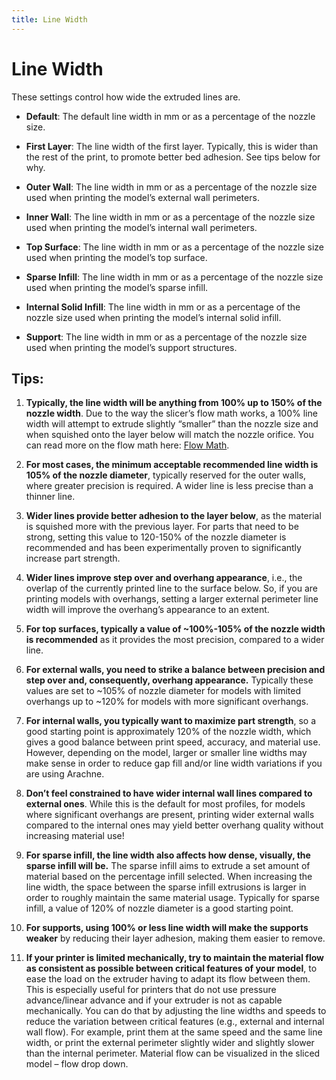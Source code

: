```yaml
---
title: Line Width
---
```


# Line Width

These settings control how wide the extruded lines are.

- **Default**: The default line width in mm or as a percentage of the nozzle size.

- **First Layer**: The line width of the first layer. Typically, this is wider than the rest of the print, to promote better bed adhesion. See tips below for why.

- **Outer Wall**: The line width in mm or as a percentage of the nozzle size used when printing the model’s external wall perimeters.

- **Inner Wall**: The line width in mm or as a percentage of the nozzle size used when printing the model’s internal wall perimeters.

- **Top Surface**: The line width in mm or as a percentage of the nozzle size used when printing the model’s top surface.

- **Sparse Infill**: The line width in mm or as a percentage of the nozzle size used when printing the model’s sparse infill.

- **Internal Solid Infill**: The line width in mm or as a percentage of the nozzle size used when printing the model’s internal solid infill.

- **Support**: The line width in mm or as a percentage of the nozzle size used when printing the model’s support structures.


## Tips:
1. **Typically, the line width will be anything from 100% up to 150% of the nozzle width**. Due to the way the slicer’s flow math works, a 100% line width will attempt to extrude slightly “smaller” than the nozzle size and when squished onto the layer below will match the nozzle orifice. You can read more on the flow math here: [Flow Math](https://manual.slic3r.org/advanced/flow-math).

2. **For most cases, the minimum acceptable recommended line width is 105% of the nozzle diameter**, typically reserved for the outer walls, where greater precision is required. A wider line is less precise than a thinner line.

3. **Wider lines provide better adhesion to the layer below**, as the material is squished more with the previous layer. For parts that need to be strong, setting this value to 120-150% of the nozzle diameter is recommended and has been experimentally proven to significantly increase part strength.

4. **Wider lines improve step over and overhang appearance**, i.e., the overlap of the currently printed line to the surface below. So, if you are printing models with overhangs, setting a larger external perimeter line width will improve the overhang’s appearance to an extent.

5. **For top surfaces, typically a value of ~100%-105% of the nozzle width is recommended** as it provides the most precision, compared to a wider line.

6. **For external walls, you need to strike a balance between precision and step over and, consequently, overhang appearance.** Typically these values are set to ~105% of nozzle diameter for models with limited overhangs up to ~120% for models with more significant overhangs.

7. **For internal walls, you typically want to maximize part strength**, so a good starting point is approximately 120% of the nozzle width, which gives a good balance between print speed, accuracy, and material use. However, depending on the model, larger or smaller line widths may make sense in order to reduce gap fill and/or line width variations if you are using Arachne.

8. **Don’t feel constrained to have wider internal wall lines compared to external ones**. While this is the default for most profiles, for models where significant overhangs are present, printing wider external walls compared to the internal ones may yield better overhang quality without increasing material use!

9. **For sparse infill, the line width also affects how dense, visually, the sparse infill will be.** The sparse infill aims to extrude a set amount of material based on the percentage infill selected. When increasing the line width, the space between the sparse infill extrusions is larger in order to roughly maintain the same material usage. Typically for sparse infill, a value of 120% of nozzle diameter is a good starting point.

10. **For supports, using 100% or less line width will make the supports weaker** by reducing their layer adhesion, making them easier to remove.

11. **If your printer is limited mechanically, try to maintain the material flow as consistent as possible between critical features of your model**, to ease the load on the extruder having to adapt its flow between them. This is especially useful for printers that do not use pressure advance/linear advance and if your extruder is not as capable mechanically. You can do that by adjusting the line widths and speeds to reduce the variation between critical features (e.g., external and internal wall flow). For example, print them at the same speed and the same line width, or print the external perimeter slightly wider and slightly slower than the internal perimeter. Material flow can be visualized in the sliced model – flow drop down.
